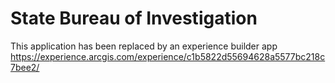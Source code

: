 # State Bureau of Investigation

This application has been replaced by an experience builder app https://experience.arcgis.com/experience/c1b5822d55694628a5577bc218c7bee2/
